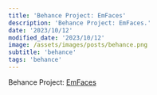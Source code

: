 ```yaml
---
title: 'Behance Project: EmFaces'
description: 'Behance Project: EmFaces.'
date: '2023/10/12'
modified_date: '2023/10/12'
image: /assets/images/posts/behance.png
subtitle: 'behance'
tags: 'behance'
---
```


Behance Project: [EmFaces](https://www.behance.net/gallery/181223385/EmFaces)
